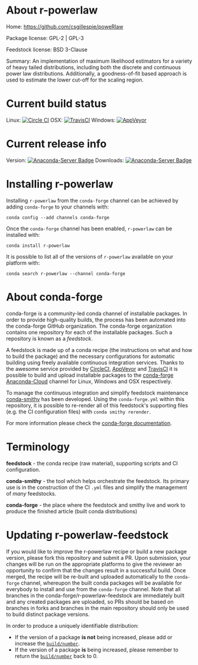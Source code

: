 About r-powerlaw
================

Home: https://github.com/csgillespie/poweRlaw

Package license: GPL-2 | GPL-3

Feedstock license: BSD 3-Clause

Summary: An implementation of maximum likelihood estimators for a variety of heavy tailed distributions, including both the discrete and continuous power law distributions. Additionally, a goodness-of-fit based approach is used to estimate the lower cut-off for the scaling region.



Current build status
====================

Linux: [![Circle CI](https://circleci.com/gh/conda-forge/r-powerlaw-feedstock.svg?style=shield)](https://circleci.com/gh/conda-forge/r-powerlaw-feedstock)
OSX: [![TravisCI](https://travis-ci.org/conda-forge/r-powerlaw-feedstock.svg?branch=master)](https://travis-ci.org/conda-forge/r-powerlaw-feedstock)
Windows: [![AppVeyor](https://ci.appveyor.com/api/projects/status/github/conda-forge/r-powerlaw-feedstock?svg=True)](https://ci.appveyor.com/project/conda-forge/r-powerlaw-feedstock/branch/master)

Current release info
====================
Version: [![Anaconda-Server Badge](https://anaconda.org/conda-forge/r-powerlaw/badges/version.svg)](https://anaconda.org/conda-forge/r-powerlaw)
Downloads: [![Anaconda-Server Badge](https://anaconda.org/conda-forge/r-powerlaw/badges/downloads.svg)](https://anaconda.org/conda-forge/r-powerlaw)

Installing r-powerlaw
=====================

Installing `r-powerlaw` from the `conda-forge` channel can be achieved by adding `conda-forge` to your channels with:

```
conda config --add channels conda-forge
```

Once the `conda-forge` channel has been enabled, `r-powerlaw` can be installed with:

```
conda install r-powerlaw
```

It is possible to list all of the versions of `r-powerlaw` available on your platform with:

```
conda search r-powerlaw --channel conda-forge
```


About conda-forge
=================

conda-forge is a community-led conda channel of installable packages.
In order to provide high-quality builds, the process has been automated into the
conda-forge GitHub organization. The conda-forge organization contains one repository
for each of the installable packages. Such a repository is known as a *feedstock*.

A feedstock is made up of a conda recipe (the instructions on what and how to build
the package) and the necessary configurations for automatic building using freely
available continuous integration services. Thanks to the awesome service provided by
[CircleCI](https://circleci.com/), [AppVeyor](http://www.appveyor.com/)
and [TravisCI](https://travis-ci.org/) it is possible to build and upload installable
packages to the [conda-forge](https://anaconda.org/conda-forge)
[Anaconda-Cloud](http://docs.anaconda.org/) channel for Linux, Windows and OSX respectively.

To manage the continuous integration and simplify feedstock maintenance
[conda-smithy](http://github.com/conda-forge/conda-smithy) has been developed.
Using the ``conda-forge.yml`` within this repository, it is possible to re-render all of
this feedstock's supporting files (e.g. the CI configuration files) with ``conda smithy rerender``.

For more information please check the [conda-forge documentation](https://conda-forge.org/docs/).

Terminology
===========

**feedstock** - the conda recipe (raw material), supporting scripts and CI configuration.

**conda-smithy** - the tool which helps orchestrate the feedstock.
                   Its primary use is in the construction of the CI ``.yml`` files
                   and simplify the management of *many* feedstocks.

**conda-forge** - the place where the feedstock and smithy live and work to
                  produce the finished article (built conda distributions)


Updating r-powerlaw-feedstock
=============================

If you would like to improve the r-powerlaw recipe or build a new
package version, please fork this repository and submit a PR. Upon submission,
your changes will be run on the appropriate platforms to give the reviewer an
opportunity to confirm that the changes result in a successful build. Once
merged, the recipe will be re-built and uploaded automatically to the
`conda-forge` channel, whereupon the built conda packages will be available for
everybody to install and use from the `conda-forge` channel.
Note that all branches in the conda-forge/r-powerlaw-feedstock are
immediately built and any created packages are uploaded, so PRs should be based
on branches in forks and branches in the main repository should only be used to
build distinct package versions.

In order to produce a uniquely identifiable distribution:
 * If the version of a package **is not** being increased, please add or increase
   the [``build/number``](http://conda.pydata.org/docs/building/meta-yaml.html#build-number-and-string).
 * If the version of a package **is** being increased, please remember to return
   the [``build/number``](http://conda.pydata.org/docs/building/meta-yaml.html#build-number-and-string)
   back to 0.